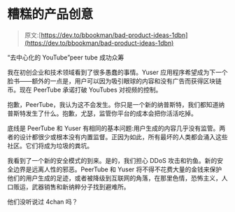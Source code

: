 # 糟糕的产品创意

> 原文:[https://dev.to/bbookman/bad-product-ideas-1dbn](https://dev.to/bbookman/bad-product-ideas-1dbn)

“去中心化的 YouTube”peer tube 成功众筹

我在初创企业和技术领域看到了很多愚蠢的事情。Yuser 应用程序希望成为下一个脸书——额外的一点是，用户可以因为吸引眼球的内容和没有广告而获得区块链币。现在 PeerTube 承诺打破 YouTubes 对视频的控制。

抱歉，PeerTube，我认为这不会发生。你只是一个新的纳普斯特，我们都知道纳普斯特发生了什么。抱歉，尤瑟，监管你平台的成本会把你活活吃掉。

底线是 PeerTube 和 Yuser 有相同的基本问题:用户生成的内容几乎没有监管。两者的设计都很少或根本没有内置监督。正因为如此，所有最坏的人类都会涌入这些社区。它们将成为垃圾的粪坑。

我看到了一个新的安全模式的到来。是的，我们担心 DDoS 攻击和钓鱼。新的安全边界是远离人性的邪恶。PeerTube 和 Yuser 将不得不花费大量的金钱来保护他们的用户生成的足迹，或者被降级到互联网的角落，在那里色情，恐怖主义，人口贩运，武器销售和新纳粹分子找到避难所。

他们没听说过 4chan 吗？